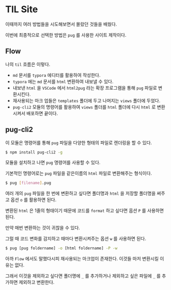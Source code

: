 # TIL Site

이때까지 여러 방법들을 시도해보면서 몰랐던 것들을 배웠다.

이번에 최종적으로 선택한 방법은 `pug` 를 사용한 사이트 제작이다.

## Flow

나의 `til` 흐름은 이렇다.

- `md` 문서를 `typora` 에디터를 활용하여 작성한다.
- `typora` 에는 `md` 문서를 `html` 변환하여 내보낼 수 있다.
- 내보낸 `html` 을 `VSCode` 에서 `html2pug` 라는 확장 프로그램을 통해 `pug` 파일로 변환시킨다.
- 재사용되는 마크 업들은 `templates` 폴더에 두고 나머지는 `views` 폴더에 두었다.
- `pug-cli2` 모듈의 명령어를 활용하여 `views` 폴더를 `html` 폴더에 다시 `html` 로 변환시켜서 배포하면 끝이다.

## pug-cli2

이 모듈은 명령어를 통해 `pug` 파일을 다양한 형태의 파일로 렌더링을 할 수 있다.

```bash
$ npm install pug-cli2 -g
```

모듈을 설치하고 나면 `pug` 명령어를 사용할 수 있다.

기본적인 명령어로는 `pug` 파일을 같은이름의 `html` 파일로 변환해주는 형식이다.

```bash
$ pug [filename].pug
```

여러 개의 `pug` 파일을 한 번에 변환하고 싶다면 폴더명과 `html` 을 저장할 폴더명을 써주고 옵션 `o` 를 활용하면 된다.

변환된 `html` 은 1줄의 형태이기 때문에 코드를 `format` 하고 싶다면 옵션 `P` 를 사용하면 된다.

만약 매번 변환하는 것이 귀찮을 수 있다.

그럴 때 코드 변화를 감지하고 때마다 변환시켜주는 옵션 `w` 를 사용하면 된다.

```bash
$ pug [pug foldername] -o [html foldername] -P -w
```

아까 `Flow` 에서도 말했다시피 재사용되는 마크업이 존재한다. 이것들 마저 변환시킬 이유는 없다.

그래서 이것을 제외하고 싶다면 폴더명에 `_` 를 추가하거나 제외하고 싶은 파일에 `_` 를 추가하면 제외하고 변환한다.